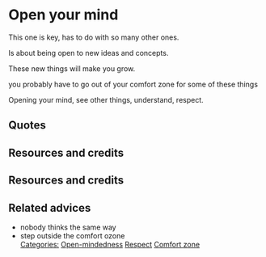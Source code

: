 # Open your mind

This one is key, has to do with so many other ones.

Is about being open to new ideas and concepts.

These new things will make you grow.

you probably have to go out of your comfort zone for some of these things
    
Opening your mind, see other things, understand, respect.

## Quotes

## Resources and credits

## Resources and credits

## Related advices

- nobody thinks the same way
- step outside the comfort ozone
<br/>[Categories:](../Categories/index.md) [Open-mindedness](../Categories/Open-mindedness.md) [Respect](../Categories/Respect.md) [Comfort zone](../Categories/Comfort%20zone.md)